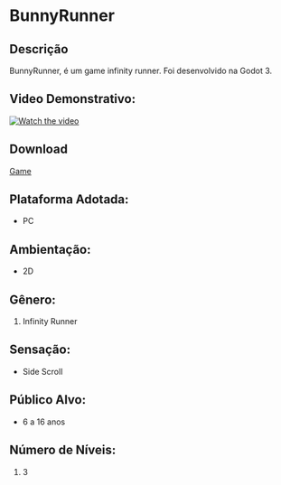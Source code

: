 # BunnyRunner

## Descrição
BunnyRunner, é um game infinity runner. Foi desenvolvido na Godot 3.

## Video Demonstrativo:
[![Watch the video](https://i.imgur.com/vKb2F1B.png)](https://www.youtube.com/watch?v=z-LUJkJqp6c)

## Download
[Game](https://drive.google.com/drive/folders/1upqkpz_PB1JwP4IiOKl6sJBb1BNtK1Y_?usp=sharing)

## Plataforma Adotada: 
  - PC

## Ambientação: 
  - 2D

## Gênero:
  1. Infinity Runner
  
## Sensação:
  - Side Scroll
  
## Público Alvo:
  - 6 a 16 anos
  
## Número de Níveis:
  1. 3
